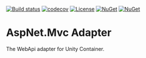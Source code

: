 [![Build status](https://ci.appveyor.com/api/projects/status/rn0ohbxtv6c0q726/branch/master?svg=true)](https://ci.appveyor.com/project/IoC-Unity/aspnet-webapi/branch/master)
[![codecov](https://codecov.io/gh/unitycontainer/aspnet-webapi/branch/master/graph/badge.svg)](https://codecov.io/gh/unitycontainer/aspnet-webapi)
[![License](https://img.shields.io/badge/license-apache%202.0-60C060.svg)](https://github.com/unitycontainer/aspnet-webapi/blob/master/LICENSE)
[![NuGet](https://img.shields.io/nuget/dt/Unity.AspNet.WebApi.svg)](https://www.nuget.org/packages/Unity.AspNet.WebApi)
[![NuGet](https://img.shields.io/nuget/v/Unity.AspNet.WebApi.svg)](https://www.nuget.org/packages/Unity.AspNet.WebApi)

# AspNet.Mvc Adapter

The WebApi adapter for Unity Container.

